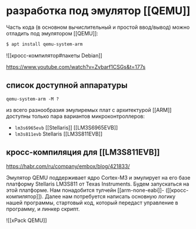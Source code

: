 # разработка под эмулятор [[QEMU]]

Часть кода (в основном вычислительный и простой ввод/вывод) можно отладить под эмулятором [[QEMU]]:

```sh
$ apt install qemu-system-arm
```

![[кросс-компилятор#пакеты Debian]]


https://www.youtube.com/watch?v=Zvbarf1CSGs&t=177s

## список доступной аппаратуры

```
qemu-system-arm -M ?
```

из всего разнообразия эмулиремых плат с архитектурой [[ARM]] доступны только пара вариантов микроконтроллеров:

- `lm3s6965evb` [[Stellaris]] [[LM3S6965EVB]]
- `lm3s811evb`  Stellaris [[LM3S811EVB]]

## кросс-компиляция для [[LM3S811EVB]]
https://habr.com/ru/company/embox/blog/421833/

Эмулятор QEMU поддерживает ядро Cortex-M3 и эмулирует на его базе платформу Stellaris LM3S811 от Texas Instruments. Будем запускаться на этой платформе. Нам понадобится тулчейн [[arm-none-eabi]]- ([[кросс-компилятор]]). Далее нам потребуется написать основную логику нашей программы, стартовый код, который передаст управление в программу, и линкер скрипт.

![[xPack QEMU]]
